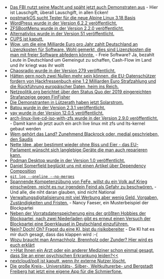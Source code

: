 * [Das FBI nutzt seine Macht und späht jetzt auch Demonstraten aus](http://blog.fefe.de/?ts=9a94ee99) - Hier ist Lauschgift, überall Lauschgift, in allen Ecken!
* [postmarkOS sucht Tester für die neue Alpine Linux 3.18 Basis](https://postmarketos.org/blog/2023/05/21/call-for-testers/)
* [WordPress wurde in der Version 6.2.2 veröffentlicht.](https://www.borncity.com/blog/2023/05/20/wordpress-6-2-2-freigegeben/)
* [ZFSBootMenu wurde in der Version 2.2.0 veröffentlicht.](https://github.com/zbm-dev/zfsbootmenu/releases/tag/v2.2.0)
* [Alternativlos wurde in der Version 51 veröffentlicht.](https://alternativlos.org/51/)
* [CUPS ist kaputt.](https://www.heise.de/news/Drucksystem-CUPS-Codeschmuggel-aus-dem-Netz-moeglich-9061315.html)
* [Wow, um die eine Milliarde Euro pro Jahr zahlt Deutschland an Lizenzkosten für Software. Wohl gemerkt, dies sind Lizenzkosten die man mit freier Software abfedern könnte.](http://blog.fefe.de/?ts=9a95f0b6) - Freie Software? Ja, bezahlt Leute in Deutschland um Gemeingut zu schaffen, Cash-Flow im Land und ihr kriegt was ihr wollt
* [Chaosradio wurde in der Version 279 veröffentlicht.](https://chaosradio.de/zugriff-auf-gesundheitsdaten)
* [Hätten gern noch zwei Nullen mehr sein können, die EU-Datenschützer fordern von Hackfressenbuch eine 1,2 Milliarden Euro Strafzahlung und die Rückführung europäischer Daten, heim ins Reich.](https://www.borncity.com/blog/2023/05/22/eu-datenschtzer-brummen-meta-12-milliarden-geldbue-auf-datentransfer-in-die-usa-verboten/)
* [Netzpolitik.org berichtet über den Status Quo der 2019 eingereichten Strafanzeige gegen FinFisher](https://netzpolitik.org/2023/unsere-strafanzeige-staatsanwaltschaft-erhebt-anklage-gegen-finfisher/)
* [Die Demonstranten in Lützerath haben jetzt Solarstrom.](https://netzpolitik.org/2023/luetzerath-und-co-kein-klimaprotest-ohne-infrastruktur/)
* [Batou wurde in der Version 2.3.1 veröffentlicht.](https://github.com/flyingcircusio/batou/pull/372)
* [yay wurde in der Version 12.0.5 veröffentlicht.](https://github.com/Jguer/yay/releases/tag/v12.0.5)
* [arch-linux-live-cd-iso-with-zfs wurde in der Version 2.9.0 veröffentlicht.](https://github.com/stevleibelt/arch-linux-live-cd-iso-with-zfs/releases/tag/2.9.0) - Damit kann ab jetzt auch ein arch live linux mit zfs und lts-kernel gebaut werden
* [Wem gehört das Land? Zunehmend Blackrock oder, medial geschrieben, den Saudis](https://netzfrauen.org/2023/05/23/landgrabbing-4/)
* [Nette Idee, aber bestimmt wieder ohne Biss und Eier - das EU-Parlament wünscht sich langlebige Geräte die man auch reparieren kann.](https://netzpolitik.org/2023/recht-auf-reparatur-eu-parlament-will-langlebigere-geraete/)
* [Podman Desktop wurde in der Version 1.0 veröffentlicht.](https://www.phoronix.com/news/Podman-Desktop-1.0)
* [Daniel Somerfield beglückt uns mit einen Artikel über Dependency Composition](https://martinfowler.com/articles/dependency-composition.html)
* [`git log --oneline --no-merges`](https://www.30secondsofcode.org/git/s/view-commits-summary/)
* [Spannende Kompetenzübung von FeFe, willst du ein Volk auf Krieg einschwören, reicht es nur irgendein Feind als Gefahr zu beschwören.](http://blog.fefe.de/?ts=9a9094cd) - Und alle, die niht daran glauben, sind nicht National
* [Verwaltungsdigitalisierung mit viel Werbung aber wenig Geld, Vorgaben, Zuständigkeiten und Fristen.](https://netzpolitik.org/2023/ozg-2-0-verwaltungsdigitalisierung-im-gaensemarsch/) - Nancy Faeser, ein Musterbeispiel der Blockpartei
* [Neben der Vorratsdatenspeicherung eins der größten Hobbies der Blockpartei, nach zwei Niederladen gibt es erneut einen Versuch der Blockpartei eine Sperrklausel in Deutschland einzuführen.](https://www.die-partei.de/2023/05/24/sperrklausel-fuer-die-europawahl/)
* [Nein? Doch! Oh? Fragst du eine KI, bist du risikobereiter](https://www.linux-magazin.de/news/studie-einsatz-von-ki-erhoeht-risikobereitschaft/) - Die KI hat es mir duch gesagt, dass das klappen wird :-(
* [Wozu braucht man Anmachholz, Brennholz oder Zunder? Hier wird es euch erklärt](https://www.zauber-kraut.de/wie-ein-kaminfeuer-mit-ofenfertigem-brennholz-gelingt)
* [>>Hat Ihnen ein Arzt oder ein anderer Mediziner schon einmal gesagt, dass Sie an einer psychischen Erkrankung leiden?<<](https://www.philoclopedia.de/2023/05/24/drei-gro%C3%9Fe-unwahrheiten/)
* [nextcloud/poll ist kaputt, wenn ihr externe Nutzer löscht.](https://github.com/nextcloud/polls/issues/2920)
* [Die große Kreis-, Universitäts-, Silber-, Weltkulturerbe- und Bergstadt Freiberg hat jetzt eine eigene App für die Schmierfone.](https://www.freiberg.de/stadt-und-buerger/aktuelles/neuigkeiten/silberstadt-app-neuigkeiten-aus-freiberg-direkt-aufs-smartphone)

